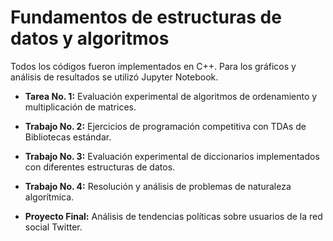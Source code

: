 # Fundamentos de estructuras de datos y algoritmos

Todos los códigos fueron implementados en C++. Para los gráficos y análisis de resultados se utilizó Jupyter Notebook.

- **Tarea No. 1:** Evaluación experimental de algoritmos de ordenamiento y multiplicación de matrices.

- **Trabajo No. 2:** Ejercicios de programación competitiva con TDAs de Bibliotecas estándar.

- **Trabajo No. 3:** Evaluación experimental de diccionarios implementados con diferentes estructuras de datos.

- **Trabajo No. 4:** Resolución y análisis de problemas de naturaleza algorítmica.

- **Proyecto Final:** Análisis de tendencias políticas sobre usuarios de la red social Twitter.

